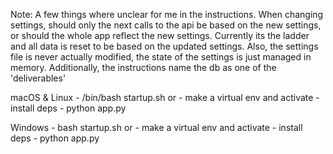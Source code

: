 Note:
A few things where unclear for me in the instructions. When changing settings, should only the next calls to the api be based on the new settings, or should the whole app reflect the new settings. Currently its the ladder and all data is reset to be based on the updated settings. Also, the settings file is never actually modified, the state of the settings is just managed in memory. Additionally, the instructions name the db as one of the 'deliverables'


macOS & Linux
    - /bin/bash startup.sh
    or
    - make a virtual env and activate
    - install deps
    - python app.py

Windows
    - bash startup.sh
    or
    - make a virtual env and activate
    - install deps
    - python app.py
